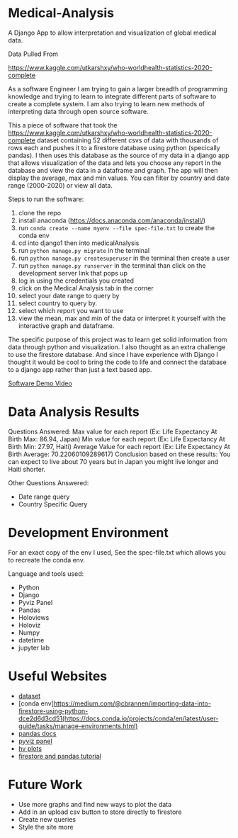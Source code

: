 # Medical-Analysis
A Django App to allow interpretation and visualization of global medical data.

Data Pulled From

https://www.kaggle.com/utkarshxy/who-worldhealth-statistics-2020-complete

As a software Engineer I am trying to gain a larger breadth of programming knowledge and trying to learn to integrate different parts of software to create a complete system. I am also trying to learn new methods of interpreting data through open source software.

This a piece of software that took the https://www.kaggle.com/utkarshxy/who-worldhealth-statistics-2020-complete dataset containing 52 different csvs of data with thousands of rows each and pushes it to a firestore database using python (specically pandas). I then uses this database as the source of my data in a django app that allows visualization of the data and lets you choose any report in the database and view the data in a dataframe and graph. The app will then display the average, max and min values. You can filter by country and date range (2000-2020) or view all data.

Steps to run the software:
1. clone the repo
2. install anaconda (https://docs.anaconda.com/anaconda/install/)
3. run `conda create --name myenv --file spec-file.txt` to create the conda env
4. cd into django1 then into medicalAnalysis
5. run `python manage.py migrate` in the terminal
6. run `python manage.py createsuperuser` in the terminal then create a user
7. run `python manage.py runserver` in the terminal than click on the development server link that pops up
8. log in using the credentials you created
9. click on the Medical Analysis tab in the corner
10. select your date range to query by
11. select country to query by.
12. select which report you want to use
13. view the mean, max and min of the data or interpret it yourself with the interactive graph and dataframe.

The specific purpose of this project was to learn get solid information from data through python and visualization. I also thought as an extra challenge to use the firestore database. And since I have experience with Django I thought it would be cool to bring the code to life and connect the database to a django app rather than just a text based app.

[Software Demo Video](https://youtu.be/FF7lp5u8-b4)

# Data Analysis Results

Questions Answered:
Max value for each report (Ex: Life Expectancy At Birth Max: 86.94, Japan)
Min value for each report (Ex: Life Expectancy At Birth Min: 27.97, Haiti)
Average Value for each report (Ex: Life Expectancy At Birth Average: 70.22060109289617)
Conclusion based on these results: You can expect to live about 70 years but in Japan
you might live longer and Haiti shorter.

Other Questions Answered:
- Date range query
- Country Specific Query

# Development Environment

For an exact copy of the env I used, See the spec-file.txt which allows you to recreate the conda env.

Language and tools used:
- Python
- Django
- Pyviz Panel
- Pandas
- Holoviews
- Holoviz
- Numpy
- datetime
- jupyter lab

# Useful Websites

* [dataset](https://www.kaggle.com/utkarshxy/who-worldhealth-statistics-2020-complete)
* [conda env]https://medium.com/@cbrannen/importing-data-into-firestore-using-python-dce2d6d3cd51(https://docs.conda.io/projects/conda/en/latest/user-guide/tasks/manage-environments.html)
* [pandas docs](https://pandas.pydata.org/docs/)
* [pyviz panel](https://panel.holoviz.org/)
* [hv plots](https://hvplot.holoviz.org/index.html)
* [firestore and pandas tutorial](https://medium.com/@cbrannen/importing-data-into-firestore-using-python-dce2d6d3cd51)

# Future Work

* Use more graphs and find new ways to plot the data
* Add in an upload csv button to store directly to firestore
* Create new queries
* Style the site more
